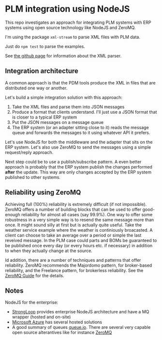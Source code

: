 PLM integration using NodeJS
============================

This repo investigates an approach for integrating PLM systems with ERP systems
using open source technology like NodeJS and ZeroMQ.

I'm using the package `xml-stream` to parse XML files with PLM data.

Just do `npm test` to parse the examples.

See [the github page](https://github.com/assistunion/xml-stream) for information
about the XML parser.


Integration architecture
------------------------

A common approach is that the PDM tools produce the XML in files that are
distributed one way or another.

Let's build a simple integration solution with this approach:
1. Take the XML files and parse them into JSON messages
2. Produce a format that clients understand. I'll just use a JSON format that
is closer to a typical ERP system
3. Put the JSON messages on a message queue
4. The ERP system (or an adapter sitting close to it) reads the message queue
and forwards the messages to it using whatever API it prefers.

Let's use NodeJS for both the middleware and the adapter that sits on the
ERP system. Let's also use ZeroMQ to send the messages using a simple
request/reply approach.

Next step could be to use a publish/subscribe pattern. A even better approach
is probably that the ERP system publish the changes performed **after** the update.
This way are only changes accepted by the ERP system published to other systems.


Reliability using ZeroMQ
------------------------

Achieving full (100%) reliability is extremely difficult (if not impossible).
ZeroMQ offers a number of building blocks that can be used to offer good-enough
reliability for almost all cases (say 99.9%). One way to offer some robustness
in a very simple way is to resend the same message more than once. It might
sound silly at first but is actually quite useful. Take the weather service example
where the weather is continiously broacasted. A client can choose to take an average
over a period or simple the last reveived message. In the PLM case could parts and
BOMs be guaranteed to be published once every day (or every hours etc. if necessary)
in addition to when they actually change at the source.

Id addition, there are a number of techniques and patterns that offer reliability.
ZeroMQ recommends the Majordomo pattern, for broker-based reliability, and the
Freelance pattern, for brokerless reliability. See the
[ZeroMQ Guide](http://zguide.zeromq.org) for the details.


Notes
-----

NodeJS for the enterprise:

 * [StrongLoop](http://strongloop.com) provides enterprise NodeJS architecture
   and have a MQ wrapper (hosted and on-site)
 * [Microsoft Azure](http://azure.microsoft.com/en-us/develop/nodejs/) has several
  hosted solutions
 * A good summary of queues [queue.io](http://queues.io). There are several
   very capable open source alterantives like for instance
   [ZeroMQ](http://zeromq.org)
